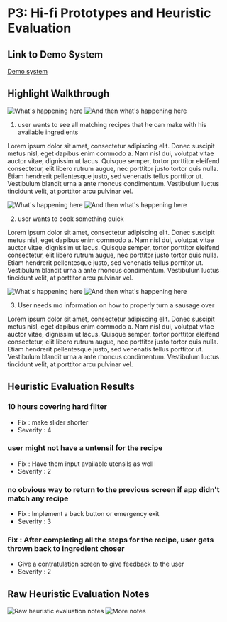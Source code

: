 # P3: Hi-fi Prototypes and Heuristic Evaluation

## Link to Demo System

[Demo system](http://www.yahoo.com)

## Highlight Walkthrough

![](http://lorempixel.com/550/450 "What's happening here")
![](http://lorempixel.com/550/450 "And then what's happening here")

1) user wants to see all matching recipes that he can make with his available ingredients

Lorem ipsum dolor sit amet, consectetur adipiscing elit. Donec suscipit metus nisl, eget dapibus enim commodo a. Nam nisl dui, volutpat vitae auctor vitae, dignissim ut lacus. Quisque semper, tortor porttitor eleifend consectetur, elit libero rutrum augue, nec porttitor justo tortor quis nulla. Etiam hendrerit pellentesque justo, sed venenatis tellus porttitor ut. Vestibulum blandit urna a ante rhoncus condimentum. Vestibulum luctus tincidunt velit, at porttitor arcu pulvinar vel.

![](http://lorempixel.com/550/450 "What's happening here")
![](http://lorempixel.com/550/450 "And then what's happening here")

2) user wants to cook something quick

Lorem ipsum dolor sit amet, consectetur adipiscing elit. Donec suscipit metus nisl, eget dapibus enim commodo a. Nam nisl dui, volutpat vitae auctor vitae, dignissim ut lacus. Quisque semper, tortor porttitor eleifend consectetur, elit libero rutrum augue, nec porttitor justo tortor quis nulla. Etiam hendrerit pellentesque justo, sed venenatis tellus porttitor ut. Vestibulum blandit urna a ante rhoncus condimentum. Vestibulum luctus tincidunt velit, at porttitor arcu pulvinar vel.

![](http://lorempixel.com/550/450 "What's happening here")
![](http://lorempixel.com/550/450 "And then what's happening here")

3) User needs mo information on how to properly turn a sausage over 

Lorem ipsum dolor sit amet, consectetur adipiscing elit. Donec suscipit metus nisl, eget dapibus enim commodo a. Nam nisl dui, volutpat vitae auctor vitae, dignissim ut lacus. Quisque semper, tortor porttitor eleifend consectetur, elit libero rutrum augue, nec porttitor justo tortor quis nulla. Etiam hendrerit pellentesque justo, sed venenatis tellus porttitor ut. Vestibulum blandit urna a ante rhoncus condimentum. Vestibulum luctus tincidunt velit, at porttitor arcu pulvinar vel.

## Heuristic Evaluation Results

### 10 hours covering hard filter
 - Fix : make slider shorter
 - Severity : 4
### user might not have a untensil for the recipe
 - Fix : Have them input available utensils as well
 - Severity : 2
### no obvious way to return to the previous screen if app didn't match any recipe
 - Fix : Implement a back button or emergency exit 
 - Severity : 3
### Fix : After completing all the steps for the recipe, user gets thrown back to ingredient choser
 - Give a contratulation screen to give feedback to the user
 - Severity : 2

## Raw Heuristic Evaluation Notes

![](http://lorempixel.com/550/450 "Raw heuristic evaluation notes")
![](http://lorempixel.com/550/450 "More notes")
